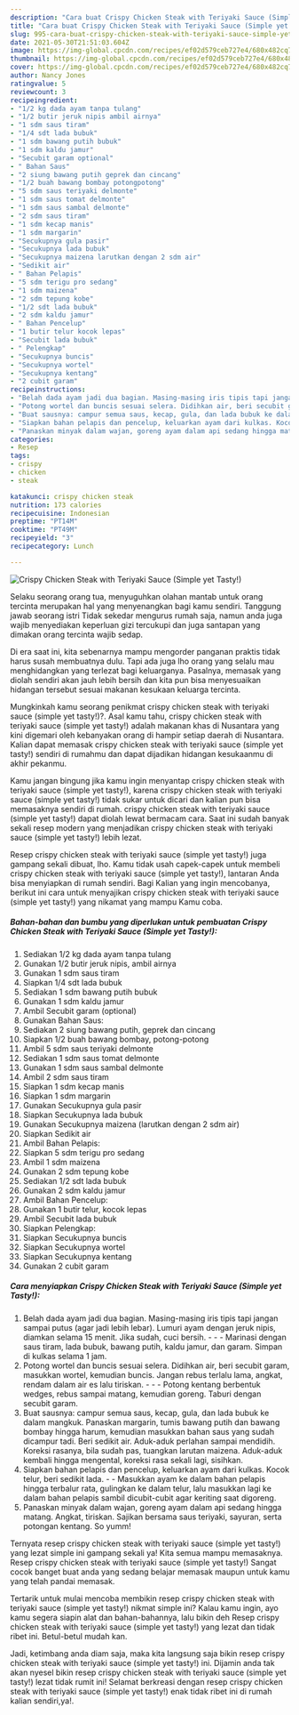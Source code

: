 ```yaml
---
description: "Cara buat Crispy Chicken Steak with Teriyaki Sauce (Simple yet Tasty!) yang lezat dan Mudah Dibuat"
title: "Cara buat Crispy Chicken Steak with Teriyaki Sauce (Simple yet Tasty!) yang lezat dan Mudah Dibuat"
slug: 995-cara-buat-crispy-chicken-steak-with-teriyaki-sauce-simple-yet-tasty-yang-lezat-dan-mudah-dibuat
date: 2021-05-30T21:51:03.604Z
image: https://img-global.cpcdn.com/recipes/ef02d579ceb727e4/680x482cq70/crispy-chicken-steak-with-teriyaki-sauce-simple-yet-tasty-foto-resep-utama.jpg
thumbnail: https://img-global.cpcdn.com/recipes/ef02d579ceb727e4/680x482cq70/crispy-chicken-steak-with-teriyaki-sauce-simple-yet-tasty-foto-resep-utama.jpg
cover: https://img-global.cpcdn.com/recipes/ef02d579ceb727e4/680x482cq70/crispy-chicken-steak-with-teriyaki-sauce-simple-yet-tasty-foto-resep-utama.jpg
author: Nancy Jones
ratingvalue: 5
reviewcount: 3
recipeingredient:
- "1/2 kg dada ayam tanpa tulang"
- "1/2 butir jeruk nipis ambil airnya"
- "1 sdm saus tiram"
- "1/4 sdt lada bubuk"
- "1 sdm bawang putih bubuk"
- "1 sdm kaldu jamur"
- "Secubit garam optional"
- " Bahan Saus"
- "2 siung bawang putih geprek dan cincang"
- "1/2 buah bawang bombay potongpotong"
- "5 sdm saus teriyaki delmonte"
- "1 sdm saus tomat delmonte"
- "1 sdm saus sambal delmonte"
- "2 sdm saus tiram"
- "1 sdm kecap manis"
- "1 sdm margarin"
- "Secukupnya gula pasir"
- "Secukupnya lada bubuk"
- "Secukupnya maizena larutkan dengan 2 sdm air"
- "Sedikit air"
- " Bahan Pelapis"
- "5 sdm terigu pro sedang"
- "1 sdm maizena"
- "2 sdm tepung kobe"
- "1/2 sdt lada bubuk"
- "2 sdm kaldu jamur"
- " Bahan Pencelup"
- "1 butir telur kocok lepas"
- "Secubit lada bubuk"
- " Pelengkap"
- "Secukupnya buncis"
- "Secukupnya wortel"
- "Secukupnya kentang"
- "2 cubit garam"
recipeinstructions:
- "Belah dada ayam jadi dua bagian. Masing-masing iris tipis tapi jangan sampai putus (agar jadi lebih lebar). Lumuri ayam dengan jeruk nipis, diamkan selama 15 menit. Jika sudah, cuci bersih.  - Marinasi dengan saus tiram, lada bubuk, bawang putih, kaldu jamur, dan garam. Simpan di kulkas selama 1 jam."
- "Potong wortel dan buncis sesuai selera. Didihkan air, beri secubit garam, masukkan wortel, kemudian buncis. Jangan rebus terlalu lama, angkat, rendam dalam air es lalu tiriskan.  - Potong kentang berbentuk wedges, rebus sampai matang, kemudian goreng. Taburi dengan secubit garam."
- "Buat sausnya: campur semua saus, kecap, gula, dan lada bubuk ke dalam mangkuk. Panaskan margarin, tumis bawang putih dan bawang bombay hingga harum, kemudian masukkan bahan saus yang sudah dicampur tadi. Beri sedikit air. Aduk-aduk perlahan sampai mendidih. Koreksi rasanya, bila sudah pas, tuangkan larutan maizena. Aduk-aduk kembali hingga mengental, koreksi rasa sekali lagi, sisihkan."
- "Siapkan bahan pelapis dan pencelup, keluarkan ayam dari kulkas. Kocok telur, beri sedikit lada. - Masukkan ayam ke dalam bahan pelapis hingga terbalur rata, gulingkan ke dalam telur, lalu masukkan lagi ke dalam bahan pelapis sambil dicubit-cubit agar keriting saat digoreng."
- "Panaskan minyak dalam wajan, goreng ayam dalam api sedang hingga matang. Angkat, tiriskan. Sajikan bersama saus teriyaki, sayuran, serta potongan kentang. So yumm!"
categories:
- Resep
tags:
- crispy
- chicken
- steak

katakunci: crispy chicken steak 
nutrition: 173 calories
recipecuisine: Indonesian
preptime: "PT14M"
cooktime: "PT49M"
recipeyield: "3"
recipecategory: Lunch

---
```



![Crispy Chicken Steak with Teriyaki Sauce (Simple yet Tasty!)](https://img-global.cpcdn.com/recipes/ef02d579ceb727e4/680x482cq70/crispy-chicken-steak-with-teriyaki-sauce-simple-yet-tasty-foto-resep-utama.jpg)

Selaku seorang orang tua, menyuguhkan olahan mantab untuk orang tercinta merupakan hal yang menyenangkan bagi kamu sendiri. Tanggung jawab seorang istri Tidak sekedar mengurus rumah saja, namun anda juga wajib menyediakan keperluan gizi tercukupi dan juga santapan yang dimakan orang tercinta wajib sedap.

Di era  saat ini, kita sebenarnya mampu mengorder panganan praktis tidak harus susah membuatnya dulu. Tapi ada juga lho orang yang selalu mau menghidangkan yang terlezat bagi keluarganya. Pasalnya, memasak yang diolah sendiri akan jauh lebih bersih dan kita pun bisa menyesuaikan hidangan tersebut sesuai makanan kesukaan keluarga tercinta. 



Mungkinkah kamu seorang penikmat crispy chicken steak with teriyaki sauce (simple yet tasty!)?. Asal kamu tahu, crispy chicken steak with teriyaki sauce (simple yet tasty!) adalah makanan khas di Nusantara yang kini digemari oleh kebanyakan orang di hampir setiap daerah di Nusantara. Kalian dapat memasak crispy chicken steak with teriyaki sauce (simple yet tasty!) sendiri di rumahmu dan dapat dijadikan hidangan kesukaanmu di akhir pekanmu.

Kamu jangan bingung jika kamu ingin menyantap crispy chicken steak with teriyaki sauce (simple yet tasty!), karena crispy chicken steak with teriyaki sauce (simple yet tasty!) tidak sukar untuk dicari dan kalian pun bisa memasaknya sendiri di rumah. crispy chicken steak with teriyaki sauce (simple yet tasty!) dapat diolah lewat bermacam cara. Saat ini sudah banyak sekali resep modern yang menjadikan crispy chicken steak with teriyaki sauce (simple yet tasty!) lebih lezat.

Resep crispy chicken steak with teriyaki sauce (simple yet tasty!) juga gampang sekali dibuat, lho. Kamu tidak usah capek-capek untuk membeli crispy chicken steak with teriyaki sauce (simple yet tasty!), lantaran Anda bisa menyiapkan di rumah sendiri. Bagi Kalian yang ingin mencobanya, berikut ini cara untuk menyajikan crispy chicken steak with teriyaki sauce (simple yet tasty!) yang nikamat yang mampu Kamu coba.

<!--inarticleads1-->

##### Bahan-bahan dan bumbu yang diperlukan untuk pembuatan Crispy Chicken Steak with Teriyaki Sauce (Simple yet Tasty!):

1. Sediakan 1/2 kg dada ayam tanpa tulang
1. Gunakan 1/2 butir jeruk nipis, ambil airnya
1. Gunakan 1 sdm saus tiram
1. Siapkan 1/4 sdt lada bubuk
1. Sediakan 1 sdm bawang putih bubuk
1. Gunakan 1 sdm kaldu jamur
1. Ambil Secubit garam (optional)
1. Gunakan  Bahan Saus:
1. Sediakan 2 siung bawang putih, geprek dan cincang
1. Siapkan 1/2 buah bawang bombay, potong-potong
1. Ambil 5 sdm saus teriyaki delmonte
1. Sediakan 1 sdm saus tomat delmonte
1. Gunakan 1 sdm saus sambal delmonte
1. Ambil 2 sdm saus tiram
1. Siapkan 1 sdm kecap manis
1. Siapkan 1 sdm margarin
1. Gunakan Secukupnya gula pasir
1. Siapkan Secukupnya lada bubuk
1. Gunakan Secukupnya maizena (larutkan dengan 2 sdm air)
1. Siapkan Sedikit air
1. Ambil  Bahan Pelapis:
1. Siapkan 5 sdm terigu pro sedang
1. Ambil 1 sdm maizena
1. Gunakan 2 sdm tepung kobe
1. Sediakan 1/2 sdt lada bubuk
1. Gunakan 2 sdm kaldu jamur
1. Ambil  Bahan Pencelup:
1. Gunakan 1 butir telur, kocok lepas
1. Ambil Secubit lada bubuk
1. Siapkan  Pelengkap:
1. Siapkan Secukupnya buncis
1. Siapkan Secukupnya wortel
1. Siapkan Secukupnya kentang
1. Gunakan 2 cubit garam




<!--inarticleads2-->

##### Cara menyiapkan Crispy Chicken Steak with Teriyaki Sauce (Simple yet Tasty!):

1. Belah dada ayam jadi dua bagian. Masing-masing iris tipis tapi jangan sampai putus (agar jadi lebih lebar). Lumuri ayam dengan jeruk nipis, diamkan selama 15 menit. Jika sudah, cuci bersih. -  - - Marinasi dengan saus tiram, lada bubuk, bawang putih, kaldu jamur, dan garam. Simpan di kulkas selama 1 jam.
1. Potong wortel dan buncis sesuai selera. Didihkan air, beri secubit garam, masukkan wortel, kemudian buncis. Jangan rebus terlalu lama, angkat, rendam dalam air es lalu tiriskan. -  - - Potong kentang berbentuk wedges, rebus sampai matang, kemudian goreng. Taburi dengan secubit garam.
1. Buat sausnya: campur semua saus, kecap, gula, dan lada bubuk ke dalam mangkuk. Panaskan margarin, tumis bawang putih dan bawang bombay hingga harum, kemudian masukkan bahan saus yang sudah dicampur tadi. Beri sedikit air. Aduk-aduk perlahan sampai mendidih. Koreksi rasanya, bila sudah pas, tuangkan larutan maizena. Aduk-aduk kembali hingga mengental, koreksi rasa sekali lagi, sisihkan.
1. Siapkan bahan pelapis dan pencelup, keluarkan ayam dari kulkas. Kocok telur, beri sedikit lada. - - Masukkan ayam ke dalam bahan pelapis hingga terbalur rata, gulingkan ke dalam telur, lalu masukkan lagi ke dalam bahan pelapis sambil dicubit-cubit agar keriting saat digoreng.
1. Panaskan minyak dalam wajan, goreng ayam dalam api sedang hingga matang. Angkat, tiriskan. Sajikan bersama saus teriyaki, sayuran, serta potongan kentang. So yumm!




Ternyata resep crispy chicken steak with teriyaki sauce (simple yet tasty!) yang lezat simple ini gampang sekali ya! Kita semua mampu memasaknya. Resep crispy chicken steak with teriyaki sauce (simple yet tasty!) Sangat cocok banget buat anda yang sedang belajar memasak maupun untuk kamu yang telah pandai memasak.

Tertarik untuk mulai mencoba membikin resep crispy chicken steak with teriyaki sauce (simple yet tasty!) nikmat simple ini? Kalau kamu ingin, ayo kamu segera siapin alat dan bahan-bahannya, lalu bikin deh Resep crispy chicken steak with teriyaki sauce (simple yet tasty!) yang lezat dan tidak ribet ini. Betul-betul mudah kan. 

Jadi, ketimbang anda diam saja, maka kita langsung saja bikin resep crispy chicken steak with teriyaki sauce (simple yet tasty!) ini. Dijamin anda tak akan nyesel bikin resep crispy chicken steak with teriyaki sauce (simple yet tasty!) lezat tidak rumit ini! Selamat berkreasi dengan resep crispy chicken steak with teriyaki sauce (simple yet tasty!) enak tidak ribet ini di rumah kalian sendiri,ya!.

